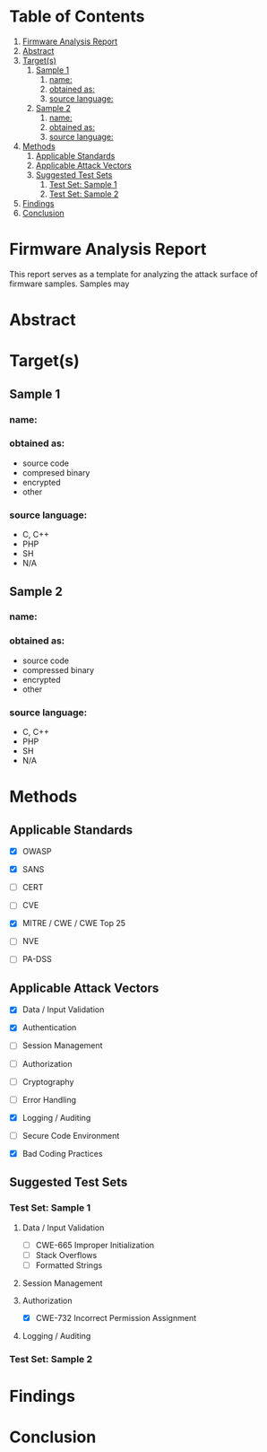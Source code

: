 
# Table of Contents

1.  [Firmware Analysis Report](#org1582ca9)
2.  [Abstract](#org8b2672e)
3.  [Target(s)](#orgb206665)
    1.  [Sample 1](#orgcfd24cb)
        1.  [name:](#orge5267d9)
        2.  [obtained as:](#org36d6d0e)
        3.  [source language:](#org8ca3299)
    2.  [Sample 2](#org0b67a54)
        1.  [name:](#org3230be5)
        2.  [obtained as:](#org7845db1)
        3.  [source language:](#orgead9311)
4.  [Methods](#org100bad2)
    1.  [Applicable Standards](#org383b0e8)
    2.  [Applicable Attack Vectors](#orga53cf42)
    3.  [Suggested Test Sets](#orga874cde)
        1.  [Test Set: Sample 1](#orga1f55f2)
        2.  [Test Set: Sample 2](#org8ef50f3)
5.  [Findings](#org7e928b0)
6.  [Conclusion](#orgacf3ca8)



<a id="org1582ca9"></a>

# Firmware Analysis Report

This report serves as a template for analyzing the attack surface of firmware samples.  Samples may


<a id="org8b2672e"></a>

# Abstract


<a id="orgb206665"></a>

# Target(s)


<a id="orgcfd24cb"></a>

## Sample 1


<a id="orge5267d9"></a>

### name:


<a id="org36d6d0e"></a>

### obtained as:

-   source code
-   compresed binary
-   encrypted
-   other


<a id="org8ca3299"></a>

### source language:

-   C, C++
-   PHP
-   SH
-   N/A


<a id="org0b67a54"></a>

## Sample 2


<a id="org3230be5"></a>

### name:


<a id="org7845db1"></a>

### obtained as:

-   source code
-   compressed binary
-   encrypted
-   other


<a id="orgead9311"></a>

### source language:

-   C, C++
-   PHP
-   SH
-   N/A


<a id="org100bad2"></a>

# Methods


<a id="org383b0e8"></a>

## Applicable Standards

-   [X] OWASP
-   [X] SANS
-   [ ] CERT
-   [ ] CVE
-   [X] MITRE / CWE / CWE Top 25
-   [ ] NVE
-   [ ] PA-DSS


<a id="orga53cf42"></a>

## Applicable Attack Vectors

-   [X] Data / Input Validation
-   [X] Authentication
-   [ ] Session Management
-   [ ] Authorization
-   [ ] Cryptography
-   [ ] Error Handling
-   [X] Logging / Auditing
-   [ ] Secure Code Environment
-   [X] Bad Coding Practices


<a id="orga874cde"></a>

## Suggested Test Sets


<a id="orga1f55f2"></a>

### Test Set: Sample 1

1.  Data / Input Validation

    -   [ ] CWE-665 Improper Initialization
    -   [ ] Stack Overflows
    -   [ ] Formatted Strings

2.  Session Management

3.  Authorization

    -   [X] CWE-732 Incorrect Permission Assignment

4.  Logging / Auditing


<a id="org8ef50f3"></a>

### Test Set: Sample 2


<a id="org7e928b0"></a>

# Findings


<a id="orgacf3ca8"></a>

# Conclusion

